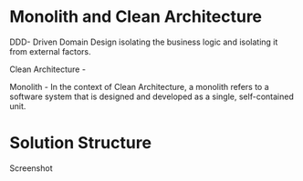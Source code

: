 # Monolith and Clean Architecture
DDD- Driven Domain Design isolating the business logic and isolating it from external factors.

Clean Architecture - 

Monolith - In the context of Clean Architecture, a monolith refers to a software system that is designed and developed as a single, self-contained unit. 

# Solution Structure
Screenshot

